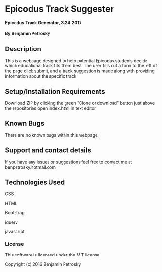 # Epicodus Track Suggester

#### Epicodus Track Generator, 3.24.2017

#### By Benjamin Petrosky

## Description

This is a webpage designed to help potential Epicodus students decide which educational track fits them best.  The user fills out a form to the left of the page click submit, and a track suggestion is made along with providing information about the specific track

## Setup/Installation Requirements

Download ZIP by clicking the green "Clone or download" button just above the repositories
open index.html in text editor


## Known Bugs

There are no known bugs within this webpage.

## Support and contact details

If you have any issues or suggestions feel free to contact me at benpetrosky.hotmail.com

## Technologies Used

CSS

HTML

Bootstrap

jquery

javascript

### License

This software is licensed under the MIT license.

Copyright (c) 2016 Benjamin Petrosky
